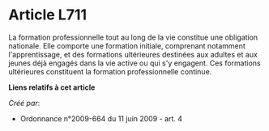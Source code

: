 # Article L711

La formation professionnelle tout au long de la vie constitue une obligation nationale. Elle comporte une formation initiale,
comprenant notamment l'apprentissage, et des formations ultérieures destinées aux adultes et aux jeunes déjà engagés dans la
vie active ou qui s'y engagent. Ces formations ultérieures constituent la formation professionnelle continue.

**Liens relatifs à cet article**

_Créé par_:

  - Ordonnance n°2009-664 du 11 juin 2009 - art. 4

